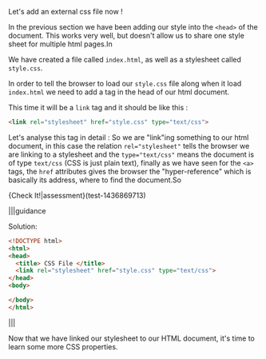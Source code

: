Let's add an external css file now !

In the previous section we have been adding our style into the `<head>` of the document. This works very well, but doesn't allow us to share one style sheet for multiple html pages.In

We have created a file called `index.html`, as well as a stylesheet called `style.css`.

In order to tell the browser to load our `style.css` file along when it load `index.html` we need to add a tag in the head of our html document. 

This time it will be a `link` tag and it should be like this :

```html
<link rel="stylesheet" href="style.css" type="text/css">
```

Let's analyse this tag in detail :
So we are "link"ing something to our html document, in this case the relation `rel="stylesheet"` tells the browser we are linking to a stylesheet and the `type="text/css"` means the document is of type `text/css` (CSS is just plain text), finally as we have seen for the `<a>` tags, the `href` attributes gives the browser the "hyper-reference" which is basically its address, where to find the document.So

{Check It!|assessment}(test-1436869713)

|||guidance

Solution:

```html
<!DOCTYPE html>
<html>
<head>
  <title> CSS File </title>
  <link rel="stylesheet" href="style.css" type="text/css">
</head>
<body>

</body>
</html>
```

|||

Now that we have linked our stylesheet to our HTML document, it's time to learn some more CSS properties.





